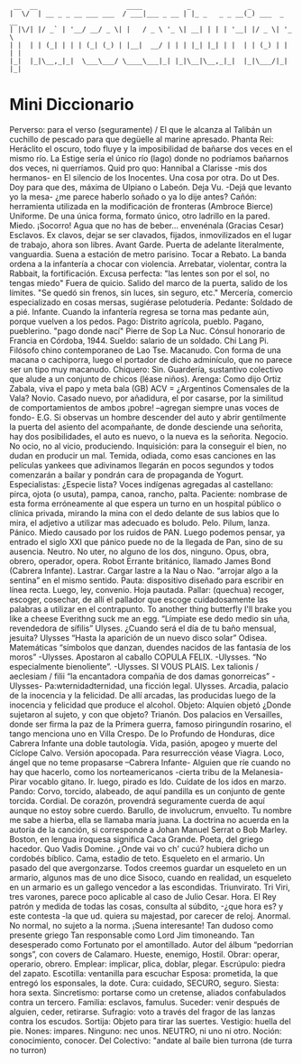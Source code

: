 ```
 __  __                      ____           _              _             
|  \/  | __ _ _ __ ___ ___  / ___|___ _ __ | |_ _   _ _ __(_) ___  _ __  
| |\/| |/ _` | '__/ __/ _ \| |   / _ \ '_ \| __| | | | '__| |/ _ \| '_ \ 
| |  | | (_| | | | (_| (_) | |__|  __/ | | | |_| |_| | |  | | (_) | | | |
|_|  |_|\__,_|_|  \___\___/ \____\___|_| |_|\__|\__,_|_|  |_|\___/|_| |_|
```

# Mini Diccionario 

Perverso: para el verso (seguramente) / El que le alcanza al Talibán un cuchillo de pescado para que degüelle al marine apresado. 
Phanta Rei: Heráclito el oscuro, todo fluye y la imposibilidad de bañarse dos veces en el mismo río. La Estige sería el único río (lago) donde no podríamos bañarnos dos veces, ni querríamos.
Quid pro quo: Hannibal a Clarisse -mis dos hermanos- en El silencio de los Inocentes. Una cosa por otra.
Do ut Des. Doy para que des, máxima de Ulpiano o Labeón.
Deja Vu. -Dejá que levanto yo la mesa- ¿me parece haberlo soñado o ya lo dije antes?
Cañón: herramienta utilizada en la modificación de fronteras (Ambroce Bierce)
Uniforme. De una única forma, formato único, otro ladrillo en la pared. Miedo.  ¡Socorro!
Agua que no has de beber... envenénala (Gracias Cesar)
Esclavos. Ex clavos, dejar se ser clavados, fijados, inmovilizados en el lugar de trabajo, ahora son libres.
Avant Garde. Puerta de adelante literalmente, vanguardia. Suena a estación de metro parisino.
Tocar a Rebato. La banda ordena a la infantería a chocar con violencia. Arrebatar, violentar, contra la Rabbait, la fortificación.
Excusa perfecta: "las lentes son por el sol, no tengas miedo"
Fuera de quicio. Salido del marco de la puerta, salido de los límites. "Se quedó sin frenos, sin luces, sin seguro, etc."
Mercería, comercio especializado en cosas mersas, sugiérase pelotudería.
Pedante: Soldado de a pié. Infante. Cuando la infantería regresa se torna mas pedante aún, porque vuelven a los pedos.
Pago: Distrito agrícola, pueblo. Pagano, pueblerino. "pago donde nací"
Pierre de Sop La Nuc. Cónsul honorario de Francia en Córdoba, 1944.
Sueldo: salario de un soldado.
Chi Lang Pi. Filósofo chino contemporaneo de Lao Tse.
Macanudo. Con forma de una macana o cachiporra, luego el portador de dicho adminículo, que no parece ser un tipo muy macanudo.
Chiquero: Sin. Guardería, sustantivo colectivo que alude a un conjunto de chicos (léase niños).
Arenga: Como dijo Ortiz Zabala, viva el papo y meta bala (GB)
ACV = ¿Argentinos Comensales de la Vala?
Novio. Casado nuevo, por añadidura, el por casarse, por la similitud de comportamientos de ambos ¡pobre! –agregan siempre unas voces de fondo- E.G. Si observas un hombre descender del auto y abrir gentilmente la puerta del asiento del acompañante, de donde desciende una señorita, hay dos posibilidades, el auto es nuevo, o la nueva es la señorita.
Negocio. No ocio, no al vicio, produciendo.
Inquisición: para la conseguir el bien, no dudan en producir un mal. Temida, odiada, como esas canciones en las películas yankees que adivinamos llegarán en pocos segundos y todos comenzarán a bailar y pondrán cara de propaganda de Yogurt.
Especialistas: ¿Especie lista?
Voces indígenas agregadas al castellano: pirca, ojota (o usuta), pampa, canoa, rancho, palta.
Paciente: nombrase de esta forma erróneamente al que espera un turno en un hospital público o clínica privada, mirando la mina con el dedo delante de sus labios que lo mira, el adjetivo a utilizar mas adecuado es boludo.
Pelo. Pilum, lanza.
Pánico. Miedo causado por los ruidos de PAN. Luego podemos pensar, ya entrado el siglo XXI que pánico puede no de la llegada de Pan, sino de su ausencia.
Neutro. No uter, no alguno de los dos, ninguno.
Opus, obra, obrero, operador, opera.
Robot Errante británico, llamado James Bond (Cabrera Infante).
Lastrar. Cargar lastre a la Nau o Nao. “arrojar algo a la sentina” en el mismo sentido.
Pauta: dispositivo diseñado para escribir en línea recta. Luego, ley, convenio. Hoja pautada.
Pallar: (quechua) recoger, escoger, cosechar, de allí el pallador que escoge cuidadosamente las palabras a utilizar en el contrapunto.
To another thing butterfly
I'll brake you like a cheese 
Everithng suck me an egg.
“Límpiate ese dedo medio sin uña, revendedora de sífilis” Ulyses.
¿Cuando será el día de tu baño mensual, jesuita? Ulysses
“Hasta la aparición de un nuevo disco solar” Odisea.
Matemáticas “símbolos que danzan, duendes nacidos de las fantasía de los moros” -Ulysses.
Apostaron al caballo COPULA FELIX. -Ulysses.
“No especialmente bienoliente”. -Ulysses.
SI VOUS PLAIS.
Lex talionis / aeclesiam / filii
“la encantadora compañia de dos damas gonorreicas” -Ulysses-
Pa:wternidadternidad, una ficción legal. Ulysses.
Arcadia, palacio de la inocencia y la felicidad. De allí arcadas, las producidas luego de la inocencia y felicidad que produce el alcohol.
Objeto: Alquien objetó ¿Donde sujetaron al sujeto, y con que objeto?
Trianón. Dos palacios en Versailles, donde ser firma la paz de la Primera guerra, famoso piringundín rosarino, el tango menciona uno en Villa Crespo.
De lo Profundo de Honduras, dice Cabrera Infante una doble tautología.
Vida, pasión, apogeo y muerte del Cíclope Calvo. Versión apocopada. Para resurrección véase Viagra.
Loco, ángel que no teme propasarse –Cabrera Infante- Alguien que ríe cuando no hay que hacerlo, como los norteamericanos -cierta tribu de la Melanesia-
Pirar vocablo gitano. Ir. luego, pirado es Ido. Cuídate de los idos en marzo.
Pando: Corvo, torcido, alabeado, de aquí pandilla es un conjunto de gente torcida.
Cordial. De corazón, provendrá seguramente cuerda de aquí aunque no estoy sobre cuerdo.
Barullo, de involucrum, envuelto.
Tu nombre me sabe a hierba, ella se llamaba maría juana. La doctrina no acuerda en la autoría de la canción, si corresponde a Johan Manuel Serrat o Bob Marley.
Boston, en lengua iroquesa significa Caca Grande.
Poeta, del griego hacedor.
Quo Vadis Domine. ¿Onde vai vo ch' cucú? hubiera dicho un cordobés bíblico.
Cama, estadio de teto.
Esqueleto en el armario. Un pasado del que avergonzarse. Todos creemos guardar un esqueleto en un armario, algunos mas de uno dice Sisoco, cuando en realidad, un esqueleto en un armario es un gallego vencedor a las escondidas.
Triunvirato. Tri Viri, tres varones, parece poco aplicable al caso de Julio Cesar.
Hora. El Rey patrón y medida de todas las cosas, consulta al súbdito, -¿que hora es? y este contesta -la que ud. quiera su majestad, por carecer de reloj.
Anormal. No normal, no sujeto a la norma. ¡Suena interesante!
Tan dudoso como presente griego
Tan responsable como Lord Jim timoneando.
Tan desesperado como Fortunato por el amontillado.
Autor del álbum “pedorrian songs”, con covers de Calamaro.
Hueste, enemigo, Hostil.
Obrar: operar, operario, obrero.
Emplear: implicar, plica, doblar, plegar.
Escrúpulo: piedra del zapato.
Escotilla: ventanilla para escuchar
Esposa: prometida, la que entregó los esponsales, la dote.
Cura: cuidado, SECURO, seguro.
Siesta: hora sexta.
Sincretismo: portarse como un cretense, aliados confabulados contra un tercero.
Familia: esclavos, famulus.
Suceder: venir después de alguien, ceder, retirarse.
Sufragio: voto a través del fragor de las lanzas contra los escudos.
Sortija: Objeto para tirar las suertes.
Vestigio: huella del pie.
Nones: impares.
Ninguno: nec unos. NEUTRO, ni uno ni otro.
Noción: conocimiento, conocer.
Del Colectivo: "andate al baile bien turrona (de turra no turron)


